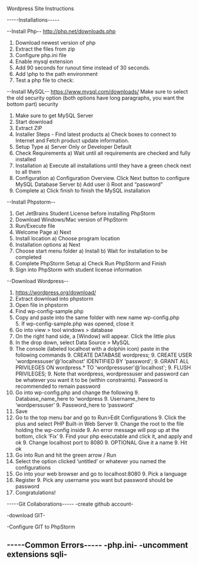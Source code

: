 Wordpress Site Instructions

-----Installations-----

--Install Php--
	http://php.net/downloads.php 
1. Download newest version of php
2. Extract the files from zip
3. Configure php.ini file
4. Enable mysql extension 
5. Add 90 seconds for runout time instead of 30 seconds. 
6. Add \php to the path environment 
7. Test a php file to check: <?php phpinfo(); ?>

--Install MySQL--
https://www.mysql.com/downloads/ 
	Make sure to select the old security option (both options have long paragraphs, you want the bottom part) security 
1. Make sure to get MySQL Server
2. Start download
3. Extract ZIP
4. Installer Steps - Find latest products
    a) Check boxes to connect to Internet and Fetch product update information.
5. Setup Type
    a) Server Only or Developer Default
6. Check Requirements
    a) Wait until all requirements are checked and fully installed
7. Installation 
    a) Execute all installations until they have a green check next to all them
8. Configuration 
    a) Configuration Overview. Click Next button to configure MySQL Database Server 
    b) Add user
        i) Root and “password”
9. Complete
    a) Click finish to finish the MySQL installation

--Install Phpstorm--
1. Get JetBrains Student License before installing PhpStorm
2. Download Windows/Mac version of PhpStorm
3. Run/Execute file
4. Welcome Page
    a) Next 
5. Install location
    a) Choose program location 
6. Installation options
    a) Next 
7. Choose start menu folder 
    a) Install 
    b) Wait for installation to be completed
8. Complete PhpStorm Setup
    a) Check Run PhpStorm and Finish 
9. Sign into PhpStorm with student license information 

--Download Wordpress--
1. https://wordpress.org/download/ 
2. Extract download into phpstorm
3. Open file in phpstorm
4. Find wp-config-sample.php
5. Copy and paste into the same folder with new name wp-config.php <br>
    5. If wp-config-sample.php was opened, close it
6. Go into view > tool windows > database
7. On the right hand side, a [Window] will appear. Click the little plus
8. In the drop down, select Data Source > MySQL
9. The console (labeled localhost with a dolphin icon) paste in the following commands 
    9. CREATE DATABASE wordpress;
    9. CREATE USER 'wordpressuser'@'localhost' IDENTIFIED BY 'password';
    9. GRANT ALL PRIVILEGES ON wordpress.* TO 'wordpressuser'@'localhost';
    9. FLUSH PRIVILEGES;
        9. Note that wordpress, wordpressuser and password can be whatever you want it to be (within constraints). Password is recommended to remain password 
10. Go into wp-config.php and change the following
    9. Database_name_here to ‘wordpress
    9. Username_here to ‘wordperssuser’
    9. Password_here to ‘password’
11. Save
12. Go to the top menu bar and go to Run>Edit Configurations 
    9. Click the plus and select PHP Built-in Web Server 
    9. Change the root to the file holding the wp-config inside 
    9. An error message will pop up at the bottom, click ‘Fix’
    9. Find your php executable and click it, and apply and ok
    9. Change localhost port to 8080 
    9. OPTIONAL Give it a name
    9. Hit ok
13. Go into Run and hit the green arrow / Run
14. Select the option clicked ‘untitled’ or whatever you named the configurations 
15. Go into your web browser and go to localhost:8080
    9. Pick a language 
16. Register 
    9. Pick any username you want but password should be password
17. Congratulations!


-----Git Collaborations-----
-create github account-

-download GIT-

-Configure GIT to PhpStorm

-----Common Errors-----
-php.ini-
-uncomment extensions sqli-
-


